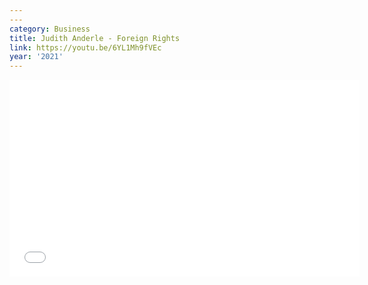 ```yaml
---
---
category: Business
title: Judith Anderle - Foreign Rights
link: https://youtu.be/6YL1Mh9fVEc
year: '2021'
---
```

<iframe width="560" height="315" src="{{ page.link }}" frameborder="0" allowfullscreen></iframe>
